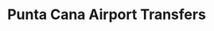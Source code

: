 ---
title: "Punta Cana Airport Transfers"
url: /punta-cana/punta-cana-airport-transfers/
shop: agencia de viajes
---